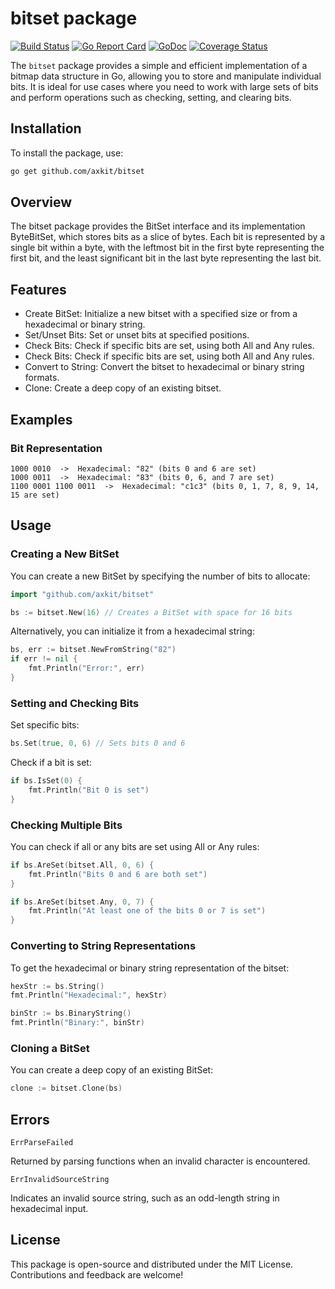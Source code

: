 # bitset package

[![Build Status](https://github.com/axkit/bitset/actions/workflows/go.yml/badge.svg)](https://github.com/axkit/bitset/actions)
[![Go Report Card](https://goreportcard.com/badge/github.com/axkit/bitset)](https://goreportcard.com/report/github.com/axkit/bitset)
[![GoDoc](https://pkg.go.dev/badge/github.com/axkit/bitset)](https://pkg.go.dev/github.com/axkit/bitset)
[![Coverage Status](https://coveralls.io/repos/github/axkit/bitset/badge.svg?branch=main)](https://coveralls.io/github/axkit/bitset?branch=main)

The `bitset` package provides a simple and efficient implementation of a bitmap data structure in Go, allowing you to store and manipulate individual bits. It is ideal for use cases where you need to work with large sets of bits and perform operations such as checking, setting, and clearing bits.

## Installation

To install the package, use:

```bash
go get github.com/axkit/bitset
```

## Overview

The bitset package provides the BitSet interface and its implementation ByteBitSet, which stores bits as a slice of bytes. Each bit is represented by a single bit within a byte, with the leftmost bit in the first byte representing the first bit, and the least significant bit in the last byte representing the last bit.

## Features

- Create BitSet: Initialize a new bitset with a specified size or from a hexadecimal or binary string.
- Set/Unset Bits: Set or unset bits at specified positions.
- Check Bits: Check if specific bits are set, using both All and Any rules.
- Check Bits: Check if specific bits are set, using both All and Any rules.
- Convert to String: Convert the bitset to hexadecimal or binary string formats.
- Clone: Create a deep copy of an existing bitset.

## Examples

### Bit Representation
```
1000 0010  ->  Hexadecimal: "82" (bits 0 and 6 are set)
1000 0011  ->  Hexadecimal: "83" (bits 0, 6, and 7 are set)
1100 0001 1100 0011  ->  Hexadecimal: "c1c3" (bits 0, 1, 7, 8, 9, 14, 15 are set)
```

## Usage

### Creating a New BitSet

You can create a new BitSet by specifying the number of bits to allocate:

```go
import "github.com/axkit/bitset"

bs := bitset.New(16) // Creates a BitSet with space for 16 bits
```

Alternatively, you can initialize it from a hexadecimal string:
```go
bs, err := bitset.NewFromString("82")
if err != nil {
    fmt.Println("Error:", err)
}
```

### Setting and Checking Bits

Set specific bits:
```go
bs.Set(true, 0, 6) // Sets bits 0 and 6
```

Check if a bit is set:
```go
if bs.IsSet(0) {
    fmt.Println("Bit 0 is set")
}
```

### Checking Multiple Bits
You can check if all or any bits are set using All or Any rules:
```go
if bs.AreSet(bitset.All, 0, 6) {
    fmt.Println("Bits 0 and 6 are both set")
}

if bs.AreSet(bitset.Any, 0, 7) {
    fmt.Println("At least one of the bits 0 or 7 is set")
}
```

### Converting to String Representations
To get the hexadecimal or binary string representation of the bitset:

```go
hexStr := bs.String()
fmt.Println("Hexadecimal:", hexStr)

binStr := bs.BinaryString()
fmt.Println("Binary:", binStr)
```

### Cloning a BitSet

You can create a deep copy of an existing BitSet:
```go
clone := bitset.Clone(bs)
```
## Errors

`ErrParseFailed`

Returned by parsing functions when an invalid character is encountered.

`ErrInvalidSourceString`

Indicates an invalid source string, such as an odd-length string in hexadecimal input.

## License

This package is open-source and distributed under the MIT License. Contributions and feedback are welcome!

